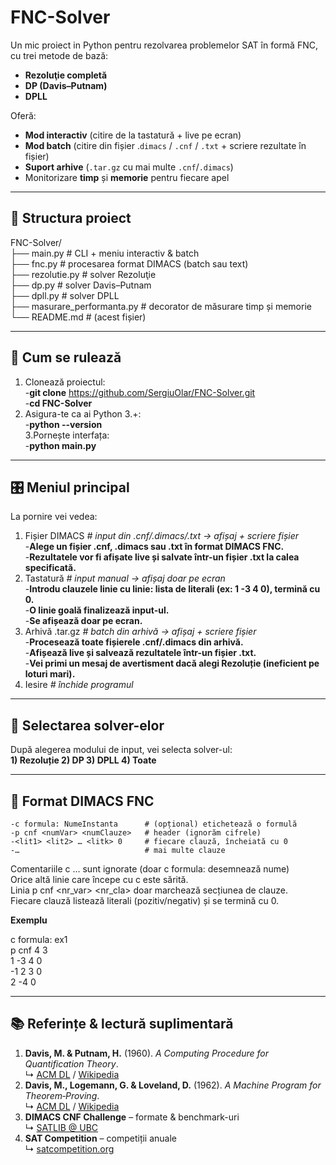 # FNC-Solver

Un mic proiect in Python pentru rezolvarea problemelor SAT în formă FNC, cu trei metode de bază:

- **Rezoluţie completă**  
- **DP (Davis–Putnam)**  
- **DPLL**  

Oferă:
- **Mod interactiv** (citire de la tastatură + live pe ecran)  
- **Mod batch** (citire din fișier .`dimacs` / `.cnf` / `.txt` + scriere rezultate în fișier)  
- **Suport arhive** (`.tar.gz` cu mai multe `.cnf`/`.dimacs`)  
- Monitorizare **timp** și **memorie** pentru fiecare apel

---

## 📁 Structura proiect
FNC-Solver/  
├── main.py # CLI + meniu interactiv & batch  
├── fnc.py # procesarea format DIMACS (batch sau text)  
├── rezolutie.py # solver Rezoluţie    
├── dp.py # solver Davis–Putnam  
├── dpll.py # solver DPLL  
├── masurare_performanta.py # decorator de măsurare timp și memorie   
└── README.md # (acest fișier)  

---

## 🚀 Cum se rulează

1. Clonează proiectul:  
   -**git clone** https://github.com/SergiuOlar/FNC-Solver.git  
   -**cd FNC-Solver**  
2. Asigura-te ca ai Python 3.+:  
   -**python --version**  
3.Pornește interfața:  
   -**python main.py**  

---

## 🎛️ Meniul principal

La pornire vei vedea:  
  1) Fișier DIMACS      _# input din .cnf/.dimacs/.txt → afișaj + scriere fișier_  
     -**Alege un fișier .cnf, .dimacs sau .txt în format DIMACS FNC.**  
     -**Rezultatele vor fi afișate live și salvate într-un fișier .txt la calea specificată.**  
  3) Tastatură          _# input manual → afișaj doar pe ecran_    
     -**Introdu clauzele linie cu linie: lista de literali (ex: 1 -3 4 0), termină cu 0.**  
     -**O linie goală finalizează input-ul.**  
     -**Se afișează doar pe ecran.**  
  5) Arhivă .tar.gz     _# batch din arhivă → afișaj + scriere fișier_  
     -**Procesează toate fișierele .cnf/.dimacs din arhivă.**  
     -**Afișează live și salvează rezultatele într-un fișier .txt.**  
     -**Vei primi un mesaj de avertisment dacă alegi Rezoluție (ineficient pe loturi mari).**  
  7) Iesire             _# închide programul_  

---

## 🔢 Selectarea solver-elor  

După alegerea modului de input, vei selecta solver-ul:  
  **1) Rezoluție   2) DP   3) DPLL   4) Toate**  

---

## 📄 Format DIMACS FNC  

  `-c formula: NumeInstanta      # (opțional) etichetează o formulă`   
  `-p cnf <numVar> <numClauze>   # header (ignorăm cifrele)        `  
  `-<lit1> <lit2> … <litk> 0     # fiecare clauză, încheiată cu 0  `  
  `-…                            # mai multe clauze                `  

  Comentariile c … sunt ignorate (doar c formula: desemnează nume)  
  Orice altă linie care începe cu c este sărită.  
  Linia p cnf <nr_var> <nr_cla> doar marchează secțiunea de clauze.  
  Fiecare clauză listează literali (pozitiv/negativ) și se termină cu 0.  

  **Exemplu**  
  
  c formula: ex1  
  p cnf 4 3  
  1 -3 4 0  
  -1 2 3 0  
  2 -4 0  
  

---

## 📚 Referințe & lectură suplimentară

1. **Davis, M. & Putnam, H.** (1960). *A Computing Procedure for Quantification Theory*.  
   ↳ [ACM DL](https://dl.acm.org/doi/10.1145/367177.367199) / [Wikipedia](https://en.wikipedia.org/wiki/Davis–Putnam_algorithm)  
2. **Davis, M., Logemann, G. & Loveland, D.** (1962). *A Machine Program for Theorem‐Proving*.  
   ↳ [ACM DL](https://dl.acm.org/doi/10.1145/368273.368557) / [Wikipedia](https://en.wikipedia.org/wiki/DPLL_algorithm)   
3. **DIMACS CNF Challenge** – formate & benchmark-uri  
   ↳ [SATLIB @ UBC](https://www.cs.ubc.ca/~hoos/SATLIB/benchm.html)  
4. **SAT Competition** – competiții anuale  
   ↳ [satcompetition.org](http://satcompetition.org/) 


   
